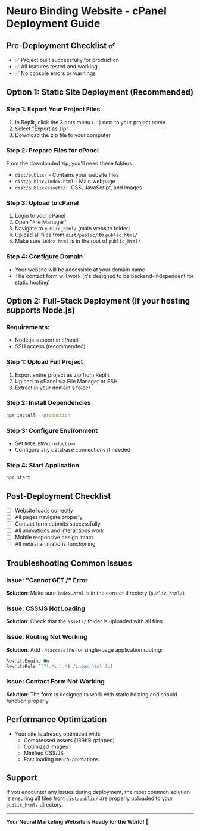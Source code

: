 # Neuro Binding Website - cPanel Deployment Guide

## Pre-Deployment Checklist ✅
- ✅ Project built successfully for production
- ✅ All features tested and working
- ✅ No console errors or warnings

## Option 1: Static Site Deployment (Recommended)

### Step 1: Export Your Project Files
1. In Replit, click the 3 dots menu (⋯) next to your project name
2. Select "Export as zip"
3. Download the zip file to your computer

### Step 2: Prepare Files for cPanel
From the downloaded zip, you'll need these folders:
- `dist/public/` - Contains your website files
- `dist/public/index.html` - Main webpage
- `dist/public/assets/` - CSS, JavaScript, and images

### Step 3: Upload to cPanel
1. Login to your cPanel
2. Open "File Manager"
3. Navigate to `public_html/` (main website folder)
4. Upload all files from `dist/public/` to `public_html/`
5. Make sure `index.html` is in the root of `public_html/`

### Step 4: Configure Domain
- Your website will be accessible at your domain name
- The contact form will work (it's designed to be backend-independent for static hosting)

## Option 2: Full-Stack Deployment (If your hosting supports Node.js)

### Requirements:
- Node.js support in cPanel
- SSH access (recommended)

### Step 1: Upload Full Project
1. Export entire project as zip from Replit
2. Upload to cPanel via File Manager or SSH
3. Extract in your domain's folder

### Step 2: Install Dependencies
```bash
npm install --production
```

### Step 3: Configure Environment
- Set `NODE_ENV=production`
- Configure any database connections if needed

### Step 4: Start Application
```bash
npm start
```

## Post-Deployment Checklist
- [ ] Website loads correctly
- [ ] All pages navigate properly
- [ ] Contact form submits successfully
- [ ] All animations and interactions work
- [ ] Mobile responsive design intact
- [ ] All neural animations functioning

## Troubleshooting Common Issues

### Issue: "Cannot GET /" Error
**Solution**: Make sure `index.html` is in the correct directory (`public_html/`)

### Issue: CSS/JS Not Loading
**Solution**: Check that the `assets/` folder is uploaded with all files

### Issue: Routing Not Working
**Solution**: Add `.htaccess` file for single-page application routing:
```apache
RewriteEngine On
RewriteRule ^(?!.*\.).*$ /index.html [L]
```

### Issue: Contact Form Not Working
**Solution**: The form is designed to work with static hosting and should function properly

## Performance Optimization
- Your site is already optimized with:
  - Compressed assets (139KB gzipped)
  - Optimized images
  - Minified CSS/JS
  - Fast loading neural animations

## Support
If you encounter any issues during deployment, the most common solution is ensuring all files from `dist/public/` are properly uploaded to your `public_html/` directory.

---

**Your Neural Marketing Website is Ready for the World! 🚀**